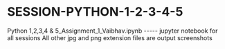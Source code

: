 # SESSION-PYTHON-1-2-3-4-5
Python 1,2,3,4 & 5_Assignment_1_Vaibhav.ipynb ----- jupyter notebook for all sessions
All other jpg and png extension files are output screenshots
